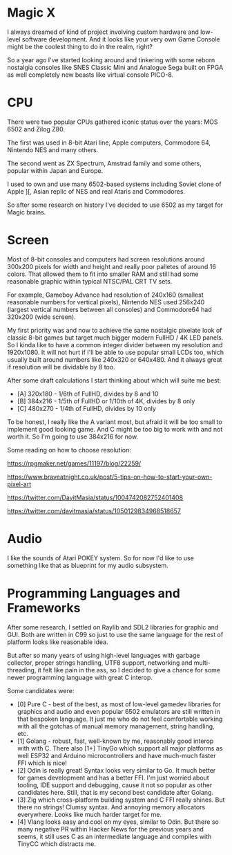 # Magic X

I always dreamed of kind of project involving custom hardware and low-level software development. And it looks like your very own Game Console might be the coolest thing to do in the realm, right?

So a year ago I've started looking around and tinkering with some reborn nostalgia consoles like SNES Classic Mini and Analogue Sega built on FPGA as well completely new beasts like virtual console PICO-8.

# CPU

There were two popular CPUs gathered iconic status over the years: MOS 6502 and Zilog Z80. 

The first was used in 8-bit Atari line, Apple computers, Commodore 64, Nintendo NES and many others.

The second went as ZX Spectrum, Amstrad family and some others, popular within Japan and Europe.

I used to own and use many 6502-based systems including Soviet clone of Apple ][, Asian replic of NES and real Ataris and Commodores.

So after some research on history I've decided to use 6502 as my target for Magic brains.

# Screen

Most of 8-bit consoles and computers had screen resolutions around 300x200 pixels for width and height and really poor palletes of around 16 colors. That allowed them to fit into smaller RAM and still had some reasonable graphic within typical NTSC/PAL CRT TV sets.

For example, Gameboy Advance had resolution of 240x160 (smallest reasonable numbers for vertical pixels), Nintendo NES used 256x240 (largest vertical numbers between all consoles) and Commodore64 had 320x200 (wide screen).

My first priority was and now to achieve the same nostalgic pixelate look of classic 8-bit games but target much bigger modern FullHD / 4K LED panels. So I kinda like to have a common integer divider between my resolution and 1920x1080. It will not hurt if I'll be able to use popular small LCDs too, which usually built around numbers like 240x320 or 640x480. And it always great if resolution will be dividable by 8 too.

After some draft calculations I start thinking about which will suite me best:

- [A] 320x180 - 1/6th of FullHD, divides by 8 and 10
- [B] 384x216 - 1/5th of FullHD or 1/10th of 4K, divides by 8 only
- [C] 480x270 - 1/4th of FullHD, divides by 10 only

To be honest, I really like the A variant most, but afraid it will be too small to implement good looking game. And C might be too big to work with and not worth it. So I'm going to use 384x216 for now.

Some reading on how to choose resolution:

https://rpgmaker.net/games/11197/blog/22259/

https://www.braveatnight.co.uk/post/5-tips-on-how-to-start-your-own-pixel-art

https://twitter.com/DavitMasia/status/1004742082752401408

https://twitter.com/davitmasia/status/1050129834968518657

# Audio

I like the sounds of Atari POKEY system. So for now I'd like to use something like that as blueprint for my audio subsystem.

# Programming Languages and Frameworks

After some research, I settled on Raylib and SDL2 libraries for graphic and GUI. Both are written in C99 so just to use the same language for the rest of platform looks like reasonable idea.

But after so many years of using high-level languages with garbage collector, proper strings handling, UTF8 support, networking and multi-threading, it felt like pain in the ass, so I decided to give a chance for some newer programming language with great C interop.

Some candidates were:

- [0] Pure C - best of the best, as most of low-level gamedev libraries for graphics and audio and even popular 6502 emulators are still written in that bespoken language. It just me who do not feel comfortable working with all the gotchas of manual memory management, string handling, etc.
- [1] Golang - robust, fast, well-known by me, reasonably good interop with with C. There also [1+] TinyGo which support all major platforms as well ESP32 and Arduino microcontrollers and have much-much faster FFI which is nice!
- [2] Odin is really great! Syntax looks very similar to Go. It much better for games development and has a better FFI. I'm just worried about tooling, IDE support and debugging, cause it not so popular as other candidates here. Still, that is my second best candidate after Golang.
- [3] Zig which cross-platform building system and C FFI really shines. But there no strings! Clumsy syntax. And annoying memory allocators everywhere. Looks like much harder target for me.
- [4] Vlang looks easy and cool on my eyes, similar to Odin. But there so many negative PR within Hacker News for the previous years and seems, it still uses C as an intermediate language and compiles with TinyCC which distracts me.
